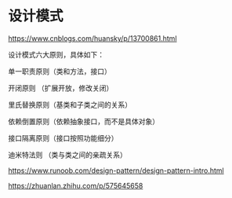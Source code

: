 # 设计模式

https://www.cnblogs.com/huansky/p/13700861.html

设计模式六大原则，具体如下：

单一职责原则（类和方法，接口）

开闭原则 （扩展开放，修改关闭）

里氏替换原则（基类和子类之间的关系）

依赖倒置原则（依赖抽象接口，而不是具体对象）

接口隔离原则（接口按照功能细分）

迪米特法则 （类与类之间的亲疏关系）

https://www.runoob.com/design-pattern/design-pattern-intro.html

https://zhuanlan.zhihu.com/p/575645658
